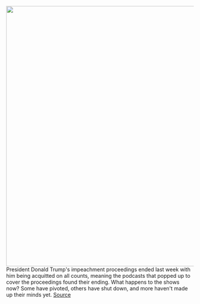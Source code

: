 <img src='https://cdn.vox-cdn.com/thumbor/psEKso37_zxq5waOOaffIbOOHO8=/0x0:2040x1360/1200x800/filters:focal(857x517:1183x843)/cdn.vox-cdn.com/uploads/chorus_image/image/66312874/acastro_191111_3786_impeachment_podcasts_0001.0.jpg' width='700px' /><br/>
President Donald Trump's impeachment proceedings ended last week with him being acquitted on all counts, meaning the podcasts that popped up to cover the proceedings found their ending. What happens to the shows now? Some have pivoted, others have shut down, and more haven't made up their minds yet.
<a href='https://www.theverge.com/2020/2/14/21134825/trump-impeachment-trial-podcast-strategy-rss-feed-wnyc-daily-dc'> Source <a/>